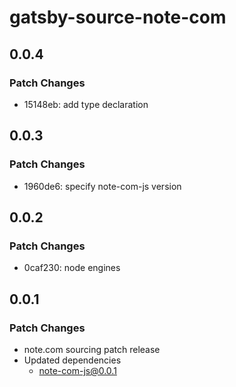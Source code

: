 # gatsby-source-note-com

## 0.0.4

### Patch Changes

- 15148eb: add type declaration

## 0.0.3

### Patch Changes

- 1960de6: specify note-com-js version

## 0.0.2

### Patch Changes

- 0caf230: node engines

## 0.0.1

### Patch Changes

- note.com sourcing patch release
- Updated dependencies
  - note-com-js@0.0.1
